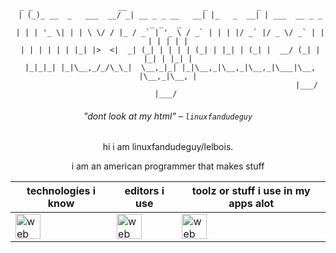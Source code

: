 <div align="center">


```brainfuck
  _ _                   __                 _           _                        
 | (_)_ __  _   ___  __/ _| __ _ _ __   __| |_   _  __| | ___  __ _ _   _ _   _ 
 | | | '_ \| | | \ \/ / |_ / _` | '_ \ / _` | | | |/ _` |/ _ \/ _` | | | | | | |
 | | | | | | |_| |>  <|  _| (_| | | | | (_| | |_| | (_| |  __/ (_| | |_| | |_| |
 |_|_|_| |_|\__,_/_/\_\_|  \__,_|_| |_|\__,_|\__,_|\__,_|\___|\__, |\__,_|\__, |
                                                              |___/       |___/ 
```
###### "dont look at my html" – `linuxfandudeguy`

hi i am linuxfandudeguy/lelbois.

i am an american programmer that makes stuff


| technologies i know | editors i use  | toolz or stuff i use in my apps alot   |
|---------------------|---|---|
|<img src="https://skillicons.dev/icons?i=html,js,react,vue,svelte,css,markdown,ts,nodejs,python" alt="web dev" height="40"/>  |<img src="https://skillicons.dev/icons?i=sublime,vscode" alt="web dev" height="40"/>|<img src="https://skillicons.dev/icons?i=tailwind,express,npm,git,github,babel" alt="web dev" height="40"/>|
